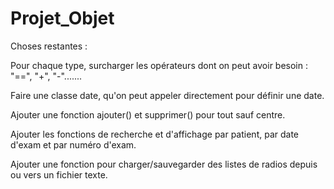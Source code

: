 # Projet_Objet

Choses restantes :

Pour chaque type, surcharger les opérateurs dont on peut avoir besoin :
"==", "+", "-".......

Faire une classe date, qu'on peut appeler directement pour définir une date.

Ajouter une fonction ajouter() et supprimer() pour tout sauf centre.

Ajouter les fonctions de recherche et d'affichage par patient, par date d'exam et par numéro d'exam.

Ajouter une fonction pour charger/sauvegarder des listes de radios depuis ou vers un fichier texte.
